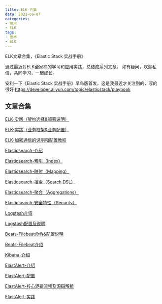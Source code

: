 ```yaml
---
title: ELK-合集
date: 2021-06-07
categories:
- 技术
- ELK
tags:
- 技术
- ELK
---
```


ELK文章合集，《Elastic Stack 实战手册》

<!-- more -->
通过最近对ELK全家桶的学习和应用实践，总结成系列文章。
如有疑问，欢迎私信，共同学习，一起成长。

安利一下《Elastic Stack 实战手册》早鸟版首发，这是我最近才关注到的，写的很好
https://developer.aliyun.com/topic/elasticstack/playbook

## 文章合集

[ELK-实践（架构选择&部署说明）](http://mp.weixin.qq.com/s?__biz=Mzg3MTMzNzM3NA==&mid=2247483825&idx=1&sn=c0ee14f7a3ba2f711e69b8b0a4404cde&chksm=ce815d40f9f6d456ef4b34fdac70983da494c6c9ae2e3ab3d8049a9f8c6546a89e295e9e158a#rd)

[ELK-实践（业务框架&业务配置）](http://mp.weixin.qq.com/s?__biz=Mzg3MTMzNzM3NA==&mid=2247483834&idx=1&sn=f8017c717e356b59e4ef8466765e8627&chksm=ce815d4bf9f6d45d25a4ed069e16cc2a84c5cfde73fa24d0849bb88865351ded6945a73bf872#rd)

[ELK-加密通信的说明和配置教程](http://mp.weixin.qq.com/s?__biz=Mzg3MTMzNzM3NA==&mid=2247483779&idx=1&sn=6045a654a38601d746336b1a6d868a60&chksm=ce815d72f9f6d46462fa9c5baef1838828d59127b32b3f6fc0282925677e9db12ef86ebae128#rd)



[Elasticsearch-介绍](http://mp.weixin.qq.com/s?__biz=Mzg3MTMzNzM3NA==&mid=2247483729&idx=1&sn=ca15c6ec94fc9b7ffdacb98d75f61d5d&chksm=ce815da0f9f6d4b614bde8ef625997f422328f1ae4c565b7fd37ba55bc92784fa6ac97084421#rd)

[Elasticsearch-索引（Index）](http://mp.weixin.qq.com/s?__biz=Mzg3MTMzNzM3NA==&mid=2247483738&idx=1&sn=ce7d41e234be487049e31c6df194caf7&chksm=ce815dabf9f6d4bd2aa099c8eb2aebb14470b829b24949799a247ecbbacfe599475a138c1046#rd)

[Elasticsearch-映射（Mapping）](http://mp.weixin.qq.com/s?__biz=Mzg3MTMzNzM3NA==&mid=2247483734&idx=1&sn=47218443301f9a281d17f871e84d9316&chksm=ce815da7f9f6d4b149d980d2118a3f713a305e8793f10f2ee2a5b64e3b1c71f0a4ac697886c9#rd)

[Elasticsearch-搜索（Search DSL）](http://mp.weixin.qq.com/s?__biz=Mzg3MTMzNzM3NA==&mid=2247483750&idx=1&sn=e2b51357e801a7c8a0c7ef70b10367ea&chksm=ce815d97f9f6d4815b735a2a26c09ec3582f0922fad400ef8aeae9934f2587150d4926567694#rd)

[Elasticsearch-聚合（Aggregations）](http://mp.weixin.qq.com/s?__biz=Mzg3MTMzNzM3NA==&mid=2247483754&idx=1&sn=507a348902d4006fc91ddc635919b7d2&chksm=ce815d9bf9f6d48d4fe38b7298d83b1441afbd9842f06ed060cfbd15fc49980d2de3eb8c3748#rd)

[Elasticsearch-安全特性（Security）](http://mp.weixin.qq.com/s?__biz=Mzg3MTMzNzM3NA==&mid=2247483758&idx=1&sn=2199dc453f358f039c74b83879e894d4&chksm=ce815d9ff9f6d48916e3590a46d4b4e1ae30770cd79ae971d9ca2d1f233634424853fa489aca#rd)



[Logstash介绍](http://mp.weixin.qq.com/s?__biz=Mzg3MTMzNzM3NA==&mid=2247483713&idx=1&sn=cd942045fc334d618065e269581e1498&chksm=ce815db0f9f6d4a6f666783535d8e705692d82a819998251d6dc0d46661c06b9962d29b10371#rd)

[Logstash配置及说明](http://mp.weixin.qq.com/s?__biz=Mzg3MTMzNzM3NA==&mid=2247483718&idx=1&sn=e71a8d1d9ee2442ef2d692f3ea8d072b&chksm=ce815db7f9f6d4a1c208731b20305a85aa3518a5794b0c5be46263d265bb7ea273713c9d31b6#rd)



[Beats-Filebeat命令&配置说明](http://mp.weixin.qq.com/s?__biz=Mzg3MTMzNzM3NA==&mid=2247483769&idx=1&sn=372fac436174074cd5835fde821f7291&chksm=ce815d88f9f6d49e3b87ed06d5699e62fd41277b5d4d5749a9549bcc4a9f3630e7025c0c58d3#rd)

[Beats-Filebeat介绍](http://mp.weixin.qq.com/s?__biz=Mzg3MTMzNzM3NA==&mid=2247483765&idx=1&sn=bbf6ef6a206adb251dabbc3bd5d044f3&chksm=ce815d84f9f6d4922bddd77f57689db5bea50e3a1dbb7b86f5255dc85174de34ed9508ac645b#rd)



[Kibana-介绍](http://mp.weixin.qq.com/s?__biz=Mzg3MTMzNzM3NA==&mid=2247483774&idx=1&sn=e457027dd104cedd57bad60614818366&chksm=ce815d8ff9f6d4997ecd614ba6e14077cf2bb13f83f0d1889e225014776a3b8f62fe251113b2#rd)



[ElastAlert-介绍](http://mp.weixin.qq.com/s?__biz=Mzg3MTMzNzM3NA==&mid=2247483840&idx=1&sn=f95a5fc49236bda17a664bd06c801ef2&chksm=ce815d31f9f6d4273d4d4742da8e053b3effe16f0049497b51c5e40836b6a11b5b4126f712b8#rd)

[ElastAlert-配置](http://mp.weixin.qq.com/s?__biz=Mzg3MTMzNzM3NA==&mid=2247483845&idx=1&sn=7b43e00a5013fa1076cee4511888b6fe&chksm=ce815d34f9f6d422a8580266879d463f436fd5a9c8a71a200632a354c0c4106189203afc9d2a#rd)

[ElastAlert-核心逻辑流程及源码解析](http://mp.weixin.qq.com/s?__biz=Mzg3MTMzNzM3NA==&mid=2247483851&idx=1&sn=99b9d80c03e57fe2234b555ecb35a705&chksm=ce815d3af9f6d42c3c219d838670993590a158127dc0bc78182920d7b78a1aeb8eac173d6c18#rd)

[ElastAlert-实践](http://mp.weixin.qq.com/s?__biz=Mzg3MTMzNzM3NA==&mid=2247483881&idx=1&sn=2c745e2184b0d8432a917eb18abde348&chksm=ce815d18f9f6d40ea1c04706c29f4963dc7c743ffe348842bd59d5da14e94523e13e48017d8f#rd)


